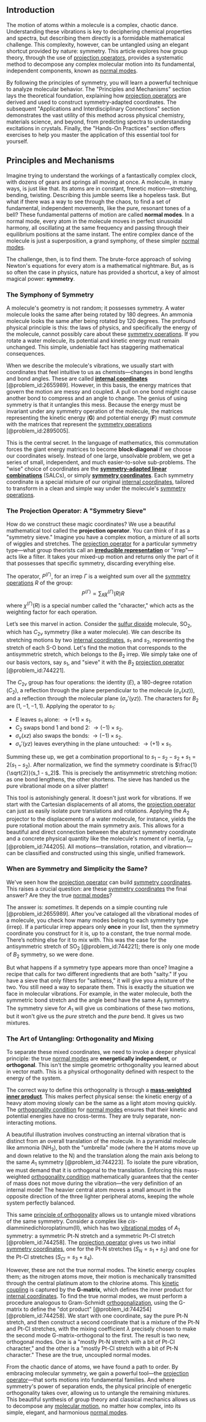 ## Introduction
The motion of atoms within a molecule is a complex, chaotic dance. Understanding these vibrations is key to deciphering chemical properties and spectra, but describing them directly is a formidable mathematical challenge. This complexity, however, can be untangled using an elegant shortcut provided by nature: symmetry. This article explores how group theory, through the use of [projection operators](@article_id:153648), provides a systematic method to decompose any complex molecular motion into its fundamental, independent components, known as [normal modes](@article_id:139146).

By following the principles of symmetry, you will learn a powerful technique to analyze molecular behavior. The "Principles and Mechanisms" section lays the theoretical foundation, explaining how [projection operators](@article_id:153648) are derived and used to construct symmetry-adapted coordinates. The subsequent "Applications and Interdisciplinary Connections" section demonstrates the vast utility of this method across physical chemistry, materials science, and beyond, from predicting spectra to understanding excitations in crystals. Finally, the "Hands-On Practices" section offers exercises to help you master the application of this essential tool for yourself.

## Principles and Mechanisms

Imagine trying to understand the workings of a fantastically complex clock, with dozens of gears and springs all moving at once. A molecule, in many ways, is just like that. Its atoms are in constant, frenetic motion—stretching, bending, twisting. Describing this jumble seems like a hopeless task. But what if there was a way to see through the chaos, to find a set of fundamental, independent movements, like the pure, resonant tones of a bell? These fundamental patterns of motion are called **normal modes**. In a normal mode, every atom in the molecule moves in perfect sinusoidal harmony, all oscillating at the same frequency and passing through their equilibrium positions at the same instant. The entire complex dance of the molecule is just a superposition, a grand symphony, of these simpler [normal modes](@article_id:139146).

The challenge, then, is to find them. The brute-force approach of solving Newton's equations for every atom is a mathematical nightmare. But, as is so often the case in physics, nature has provided a shortcut, a key of almost magical power: **symmetry**.

### The Symphony of Symmetry

A molecule's geometry is not random; it possesses symmetry. A water molecule looks the same after being rotated by 180 degrees. An ammonia molecule looks the same after being rotated by 120 degrees. The profound physical principle is this: the laws of physics, and specifically the energy of the molecule, cannot possibly care about these [symmetry operations](@article_id:142904). If you rotate a water molecule, its potential and kinetic energy must remain unchanged. This simple, undeniable fact has staggering mathematical consequences.

When we describe the molecule's vibrations, we usually start with coordinates that feel intuitive to us as chemists—changes in bond lengths and bond angles. These are called **[internal coordinates](@article_id:169270)** [@problem_id:2655989]. However, in this basis, the energy matrices that govern the motion are messy and coupled. A pull on one bond might cause another bond to compress and an angle to change. The genius of using symmetry is that it untangles this mess. Because the energy must be invariant under any symmetry operation of the molecule, the matrices representing the kinetic energy ($\mathbf{G}$) and potential energy ($\mathbf{F}$) must *commute* with the matrices that represent the [symmetry operations](@article_id:142904) [@problem_id:2895005].

This is the central secret. In the language of mathematics, this commutation forces the giant energy matrices to become **block-diagonal** if we choose our coordinates wisely. Instead of one large, unsolvable problem, we get a series of small, independent, and much easier-to-solve sub-problems. The "wise" choice of coordinates are the **[symmetry-adapted linear combinations](@article_id:139489)** (SALCs), or simply **[symmetry coordinates](@article_id:182124)**. Each symmetry coordinate is a special mixture of our original [internal coordinates](@article_id:169270), tailored to transform in a clean and simple way under the molecule's [symmetry operations](@article_id:142904).

### The Projection Operator: A "Symmetry Sieve"

How do we construct these magic coordinates? We use a beautiful mathematical tool called the **projection operator**. You can think of it as a "symmetry sieve." Imagine you have a complex motion, a mixture of all sorts of wiggles and stretches. The [projection operator](@article_id:142681) for a particular symmetry type—what group theorists call an **[irreducible representation](@article_id:142239)** or "irrep"—acts like a filter. It takes your mixed-up motion and returns only the part of it that possesses that specific symmetry, discarding everything else.

The operator, $P^{(\Gamma)}$, for an irrep $\Gamma$ is a weighted sum over all the [symmetry operations](@article_id:142904) $R$ of the group:
$$
P^{(\Gamma)} \propto \sum_{R} \chi^{(\Gamma)}(R) R
$$
where $\chi^{(\Gamma)}(R)$ is a special number called the "character," which acts as the weighting factor for each operation.

Let’s see this marvel in action. Consider the [sulfur dioxide](@article_id:149088) molecule, SO$_2$, which has $C_{2v}$ symmetry (like a water molecule). We can describe its stretching motions by two [internal coordinates](@article_id:169270), $s_1$ and $s_2$, representing the stretch of each S-O bond. Let's find the motion that corresponds to the antisymmetric stretch, which belongs to the $B_2$ irrep. We simply take one of our basis vectors, say $s_1$, and "sieve" it with the $B_2$ [projection operator](@article_id:142681) [@problem_id:744221].

The $C_{2v}$ group has four operations: the identity ($E$), a 180-degree rotation ($C_2$), a reflection through the plane perpendicular to the molecule ($\sigma_v(xz)$), and a reflection through the molecular plane ($\sigma_v'(yz)$). The characters for $B_2$ are $(1, -1, -1, 1)$. Applying the operator to $s_1$:
*   $E$ leaves $s_1$ alone: $\rightarrow (+1) \times s_1$.
*   $C_2$ swaps bond 1 and bond 2: $\rightarrow (-1) \times s_2$.
*   $\sigma_v(xz)$ also swaps the bonds: $\rightarrow (-1) \times s_2$.
*   $\sigma_v'(yz)$ leaves everything in the plane untouched: $\rightarrow (+1) \times s_1$.

Summing these up, we get a combination proportional to $s_1 - s_2 - s_2 + s_1 = 2(s_1 - s_2)$. After normalization, we find the symmetry coordinate is $\frac{1}{\sqrt{2}}(s_1 - s_2)$. This is precisely the antisymmetric stretching motion: as one bond lengthens, the other shortens. The sieve has handed us the pure vibrational mode on a silver platter!

This tool is astonishingly general. It doesn't just work for vibrations. If we start with the Cartesian displacements of all atoms, the [projection operator](@article_id:142681) can just as easily isolate pure translations and rotations. Applying the $A_2$ projector to the displacements of a water molecule, for instance, yields the pure rotational motion about the main symmetry axis. This allows for a beautiful and direct connection between the abstract symmetry coordinate and a concrete physical quantity like the molecule's moment of inertia, $I_{zz}$ [@problem_id:744205]. All motions—translation, rotation, and vibration—can be classified and constructed using this single, unified framework.

### When are Symmetry and Simplicity the Same?

We've seen how the [projection operator](@article_id:142681) can build [symmetry coordinates](@article_id:182124). This raises a crucial question: are these [symmetry coordinates](@article_id:182124) the final answer? Are they the true [normal modes](@article_id:139146)?

The answer is: *sometimes*. It depends on a simple counting rule [@problem_id:2655989]. After you've cataloged all the vibrational modes of a molecule, you check how many modes belong to each symmetry type (irrep). If a particular irrep appears only **once** in your list, then the symmetry coordinate you construct for it is, up to a constant, the true normal mode. There’s nothing else for it to mix with. This was the case for the antisymmetric stretch of SO$_2$ [@problem_id:744221]; there is only one mode of $B_2$ symmetry, so we were done.

But what happens if a symmetry type appears more than once? Imagine a recipe that calls for two different ingredients that are both "salty." If you have a sieve that only filters for "saltiness," it will give you a mixture of the two. You still need a way to separate them. This is exactly the situation we face in molecular vibrations. For example, in the water molecule, both the symmetric bond stretch and the angle bend have the same $A_1$ symmetry. The symmetry sieve for $A_1$ will give us combinations of these two motions, but it won't give us the *pure* stretch and the *pure* bend. It gives us two mixtures.

### The Art of Untangling: Orthogonality and Mixing

To separate these mixed coordinates, we need to invoke a deeper physical principle: the true [normal modes](@article_id:139146) are **energetically independent**, or **orthogonal**. This isn't the simple geometric orthogonality you learned about in vector math. This is a physical orthogonality defined with respect to the energy of the system.

The correct way to define this orthogonality is through a **[mass-weighted inner product](@article_id:177676)**. This makes perfect physical sense: the kinetic energy of a heavy atom moving slowly can be the same as a light atom moving quickly. The [orthogonality condition](@article_id:168411) for [normal modes](@article_id:139146) ensures that their kinetic and potential energies have no cross-terms. They are truly separate, non-interacting motions.

A beautiful illustration involves constructing an internal vibration that is distinct from an overall translation of the molecule. In a pyramidal molecule like ammonia (NH$_3$), both the "umbrella" mode (where the H atoms move up and down relative to the N) and the translation along the main axis belong to the same $A_1$ symmetry [@problem_id:744223]. To isolate the pure vibration, we must demand that it is orthogonal to the translation. Enforcing this mass-weighted [orthogonality condition](@article_id:168411) mathematically guarantees that the center of mass does not move during the vibration—the very definition of an internal mode! The heavier central atom moves a small amount in the opposite direction of the three lighter peripheral atoms, keeping the whole system perfectly balanced.

This same [principle of orthogonality](@article_id:153261) allows us to untangle mixed vibrations of the same symmetry. Consider a complex like *cis*-diamminedichloroplatinum(II), which has two [vibrational modes](@article_id:137394) of $A_1$ symmetry: a symmetric Pt-N stretch and a symmetric Pt-Cl stretch [@problem_id:744258]. The [projection operator](@article_id:142681) gives us two initial [symmetry coordinates](@article_id:182124), one for the Pt-N stretches ($S_{N} = s_1 + s_2$) and one for the Pt-Cl stretches ($S_{Cl} = s_3 + s_4$).

However, these are not the true normal modes. The kinetic energy couples them; as the nitrogen atoms move, their motion is mechanically transmitted through the central platinum atom to the chlorine atoms. This [kinetic coupling](@article_id:149893) is captured by the **G-matrix**, which defines the inner product for [internal coordinates](@article_id:169270). To find the true normal modes, we must perform a procedure analogous to Gram-Schmidt [orthogonalization](@article_id:148714), using the G-matrix to define the "dot product" [@problem_id:744254] [@problem_id:744258]. We start with one coordinate, say the pure Pt-N stretch, and then construct a second coordinate that is a mixture of the Pt-N and Pt-Cl stretches, with the mixing coefficient $\lambda$ precisely chosen to make the second mode G-matrix-orthogonal to the first. The result is two new, orthogonal modes. One is a "mostly Pt-N stretch with a bit of Pt-Cl character," and the other is a "mostly Pt-Cl stretch with a bit of Pt-N character." These are the true, uncoupled normal modes.

From the chaotic dance of atoms, we have found a path to order. By embracing molecular symmetry, we gain a powerful tool—the [projection operator](@article_id:142681)—that sorts motions into fundamental families. And where symmetry's power of separation ends, the physical principle of energetic orthogonality takes over, allowing us to untangle the remaining mixtures. This beautiful synthesis of group theory and classical mechanics allows us to decompose any [molecular motion](@article_id:140004), no matter how complex, into its simple, elegant, and harmonious [normal modes](@article_id:139146).
